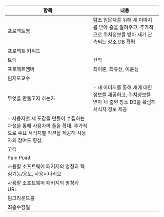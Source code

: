 |항목|내용|
|---|---|
|프로젝트명|탐조 입문자를 위해 새 이미지를 받아 종을 알려주고, 추가적으로 위치정보를 받아 새가 관측되는 장소 DB 확립|
|프로젝트 키워드||
|트랙|산학|
|프로젝트멤버|최이준, 최유선, 이윤성|
|팀지도교수||
|무엇을 만들고자 하는가| - 새 이미지를 통해 새에 대한 정보를 제공하고, 위치정보를 받아 새 출현 장소 DB를 확립해 서식지 정보 제공
 - 사용자별 새 도감을 만들어 수집하는 과정을 통해 사용자의 풀을 확대. 추가적으로 주요 서식지별 미션을 제공해 사용자의 참여도 향상.|
|고객||
|Pain Point||
|사용할 소프트웨어 패키지의 명칭과 핵심기능/용도, 사용시나리오||
|사용할 소프트웨어 패키지의 명칭과 URL||
|팀그라운드룰||
|최종수정일||
